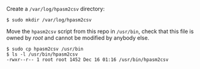 Create a `/var/log/hpasm2csv` directory:

```
$ sudo mkdir /var/log/hpasm2csv
```

Move the `hpasm2csv` script from this repo in `/usr/bin`, check that this file is owned by *root* and cannot be modified by anybody else.
```
$ sudo cp hpasm2csv /usr/bin
$ ls -l /usr/bin/hpasm2csv
-rwxr--r-- 1 root root 1452 Dec 16 01:16 /usr/bin/hpasm2csv
```
